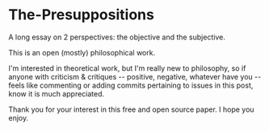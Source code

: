 # The-Presuppositions
A long essay on 2 perspectives: the objective and the subjective.

This is an open (mostly) philosophical work. 

I'm interested in theoretical work, but I'm really new to philosophy, so if anyone with criticism & critiques -- positive, negative, whatever have you -- feels like commenting or adding commits pertaining to issues in this post, know it is much appreciated.

Thank you for your interest in this free and open source paper. I hope you enjoy.

